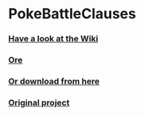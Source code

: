 # PokeBattleClauses

### [Have a look at the Wiki](https://github.com/DaeM0nS/poke-battle-clauses/wiki)

### [Ore](https://ore.spongepowered.org/RandomByte/PokeBattleClauses)

### [Or download from here](https://github.com/DaeM0nS/poke-battle-clauses/releases)

### [Original project](https://github.com/randombyte-developer/poke-battle-clauses)
